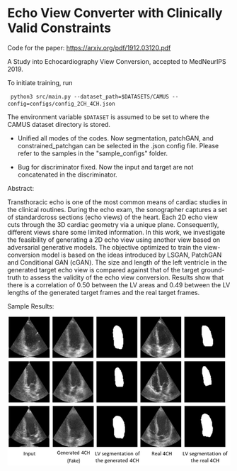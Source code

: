 # Echo View Converter with Clinically Valid Constraints   

Code for the paper: https://arxiv.org/pdf/1912.03120.pdf 

A Study into Echocardiography View Conversion, accepted to MedNeurIPS 2019.


To initiate training, run 

     python3 src/main.py --dataset_path=$DATASETS/CAMUS --config=configs/config_2CH_4CH.json
     
The environment variable `$DATASET` is assumed to be set to 
where the CAMUS dataset directory is stored. 


- Unified all modes of the codes.
Now segmentation, patchGAN, and constrained_patchgan can be selected in the .json config file.
Please refer to the samples in the "sample_configs" folder.


- Bug for discriminator fixed. Now the input and target are not concatenated in the discriminator.


Abstract:

Transthoracic echo is one of the most common means of cardiac studies in the clinical routines. During the echo exam, the sonographer captures a set of standardcross sections (echo views) of the heart. Each 2D echo view cuts through the 3D cardiac geometry via a unique plane. Consequently, different views share some limited information. In this work, we investigate the feasibility of generating a 2D echo view using another view based on adversarial generative models.  The objective  optimized  to  train  the  view-conversion  model  is  based  on  the  ideas introduced by LSGAN, PatchGAN and Conditional GAN (cGAN). The size and length of the left ventricle in the generated target echo view is compared against that of the target ground-truth to assess the validity of the echo view conversion. Results show that there is a correlation of 0.50 between the LV areas and 0.49 between the LV lengths of the generated target frames and the real target frames.


Sample Results:

![Sample Results](https://raw.githubusercontent.com/amir-abdi/echo-view2view/master/samples/Sample%20View%20Conversion%20Results.jpg)

